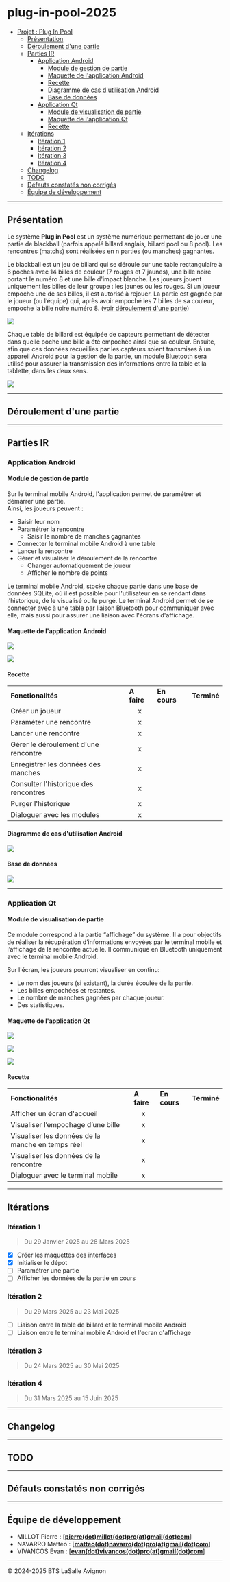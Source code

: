 # plug-in-pool-2025
- [Projet : Plug In Pool](#plug-in-pool-2025)
  - [Présentation](#présentation)
  - [Déroulement d'une partie](#déroulement-dune-partie)
  - [Parties IR](#parties-ir)
    - [Application Android](#application-android)
      - [Module de gestion de partie](#module-de-gestion-de-partie)
      - [Maquette de l'application Android](#maquette-de-lapplication-android)
      - [Recette](#recette)
      - [Diagramme de cas d'utilisation Android](#diagramme-de-cas-dutilisation-android)
      - [Base de données](#base-de-données)
    - [Application Qt](#application-qt)
      - [Module de visualisation de partie](#module-de-visualisation-de-partie)
      - [Maquette de l'application Qt](#maquette-de-lapplication-qt)
      - [Recette](#recette)
  - [Itérations](#itérations)
    - [Itération 1](#itération-1)
    - [Itération 2](#itération-2)
    - [Itération 3](#itération-3)
    - [Itération 4](#itération-4)
  - [Changelog](#changelog)
  - [TODO](#todo)
  - [Défauts constatés non corrigés](#défauts-constatés-non-corrigés)
  - [Équipe de développement](#équipe-de-développement)

---

## Présentation

Le système **Plug in Pool** est un système numérique permettant de jouer une partie
de blackball (parfois appelé billard anglais, billard pool ou 8 pool).
Les rencontres (matchs) sont réalisées en n parties (ou manches) gagnantes.

Le blackball est un jeu de billard qui se déroule sur une table rectangulaire à 6 poches avec 14 billes de couleur (7 rouges et 7 jaunes), une bille noire portant le numéro 8 et une bille d'impact blanche. Les joueurs jouent uniquement les billes de leur groupe : les jaunes ou les rouges. Si un joueur empoche une de ses billes, il est autorisé à rejouer. La partie est gagnée par le joueur (ou l’équipe) qui, après avoir empoché les 7 billes de sa couleur, empoche la bille noire numéro 8.
([voir déroulement d'une partie](#déroulement-dune-partie))

![](./images/tableDeBillard.png)

Chaque table de billard est équipée de capteurs permettant de détecter dans quelle poche une bille a été empochée ainsi que sa couleur.
Ensuite, afin que ces données recueillies par les capteurs soient transmises à un appareil Android pour la gestion de la partie, un module Bluetooth sera utilisé pour assurer la transmission des informations entre la table et la tablette, dans les deux sens.

![](./images/structureDuSysteme.png)

---

## Déroulement d'une partie



---
## Parties IR


### Application Android

#### Module de gestion de partie

Sur le terminal mobile Android, l'application permet de paramétrer et démarrer une partie.  
Ainsi, les joueurs peuvent :

- Saisir leur nom
- Paramétrer la rencontre
  - Saisir le nombre de manches gagnantes
- Connecter le terminal mobile Android à une table
- Lancer la rencontre
- Gérer et visualiser le déroulement de la rencontre
  - Changer automatiquement de joueur
  - Afficher le nombre de points

Le terminal mobile Android, stocke chaque partie dans une base de données SQLite, où il est possible pour l'utilisateur en se rendant dans l'historique, de le visualisé ou le purgé. Le terminal Android permet de se connecter avec à une table par liaison Bluetooth pour communiquer avec elle, mais aussi pour assurer une liaison avec l'écrans d'affichage.

#### Maquette de l'application Android

![](./images/androidAcceuilEtHistorique.png)

![](./images/androidMatchEtConfiguration.png)

#### Recette

<table>
  <tr>
    <td style="font-weight: bold;">Fonctionalités</td>
    <td style="font-weight: bold;">A faire</td>
    <td style="font-weight: bold;">En cours</td>
    <td style="font-weight: bold;">Terminé</td>
  </tr>
  <tr>
    <td>Créer un joueur</td>
    <td style="text-align: center;">x</td>
    <td style="text-align: center;"></td>
    <td style="text-align: center;"></td>
  </tr>
  <tr>
    <td>Paraméter une rencontre</td>
    <td style="text-align: center;">x</td>
    <td style="text-align: center;"></td>
    <td style="text-align: center;"></td>
  </tr>
  <tr>
    <td>Lancer une rencontre</td>
    <td style="text-align: center;">x</td>
    <td style="text-align: center;"></td>
    <td style="text-align: center;"></td>
  </tr>
  <tr>
    <td>Gérer le déroulement d'une rencontre</td>
    <td style="text-align: center;">x</td>
    <td style="text-align: center;"></td>
    <td style="text-align: center;"></td>
  </tr>
  <tr>
    <td>Enregistrer les données des manches</td>
    <td style="text-align: center;">x</td>
    <td style="text-align: center;"></td>
    <td style="text-align: center;"></td>
  </tr>
    <tr>
    <td>Consulter l'historique des rencontres</td>
    <td style="text-align: center;">x</td>
    <td style="text-align: center;"></td>
    <td style="text-align: center;"></td>
  </tr>
    <tr>
    <td>Purger l'historique</td>
    <td style="text-align: center;">x</td>
    <td style="text-align: center;"></td>
    <td style="text-align: center;"></td>
  </tr>
    </tr>
    <tr>
    <td>Dialoguer avec les modules</td>
    <td style="text-align: center;">x</td>
    <td style="text-align: center;"></td>
    <td style="text-align: center;"></td>
  </tr>
</table>

#### Diagramme de cas d'utilisation Android

![](./images/casUtilisationAndroid.png)

#### Base de données

![](./images/bdd.jpg)

---

### Application Qt

#### Module de visualisation de partie

Ce module correspond à la partie “affichage” du système. Il a pour objectifs de réaliser la récupération d’informations envoyées par le terminal mobile et l’affichage de la rencontre actuelle. Il communique en Bluetooth uniquement avec le terminal mobile Android.

Sur l'écran, les joueurs pourront visualiser en continu:
- Le nom des joueurs (si existant), la durée écoulée de la partie.
- Les billes empochées et restantes.
- Le nombre de manches gagnées par chaque joueur.
- Des statistiques.

#### Maquette de l'application Qt

![](./images/AccueilEcran.png)

![](./images/RencontreEcran.png)

![](./images/FinEcran.png)

#### Recette

<table>
  <tr>
    <td style="font-weight: bold;">Fonctionalités</td>
    <td style="font-weight: bold;">A faire</td>
    <td style="font-weight: bold;">En cours</td>
    <td style="font-weight: bold;">Terminé</td>
  </tr>
  <tr>
    <td>Afficher un écran d'accueil</td>
    <td style="text-align: center;">x</td>
    <td style="text-align: center;"></td>
    <td style="text-align: center;"></td>
  </tr>
  <tr>
    <td>Visualiser l’empochage d’une bille</td>
    <td style="text-align: center;">x</td>
    <td style="text-align: center;"></td>
    <td style="text-align: center;"></td>
  </tr>
  <tr>
    <td>Visualiser les données de la manche en temps réel</td>
    <td style="text-align: center;">x</td>
    <td style="text-align: center;"></td>
    <td style="text-align: center;"></td>
  </tr>
  <tr>
    <td>Visualiser les données de la rencontre</td>
    <td style="text-align: center;">x</td>
    <td style="text-align: center;"></td>
    <td style="text-align: center;"></td>
  </tr>
  <tr>
    <td>Dialoguer avec le terminal mobile</td>
    <td style="text-align: center;">x</td>
    <td style="text-align: center;"></td>
    <td style="text-align: center;"></td>
  </tr>
</table>

---

## Itérations


### Itération 1

> Du 29 Janvier 2025 au 28 Mars 2025

- [x] Créer les maquettes des interfaces
- [x] Initialiser le dépot
- [ ] Paramétrer une partie
- [ ] Afficher les données de la partie en cours

### Itération 2

> Du 29 Mars 2025 au 23 Mai 2025

- [ ] Liaison entre la table de billard et le terminal mobile Android
- [ ] Liaison entre le terminal mobile Android et l'ecran d'affichage

### Itération 3

> Du 24 Mars 2025 au 30 Mai 2025

### Itération 4

> Du 31 Mars 2025 au 15 Juin 2025

---

## Changelog

---

## TODO

---

## Défauts constatés non corrigés

---

## Équipe de développement

- MILLOT Pierre : [**[pierre(dot)millot(dot)pro(at)gmail(dot)com](mailto:pierre.millot.pro@gmail.com)**]
- NAVARRO Mattéo : [**[matteo(dot)navarro(dot)pro(at)gmail(dot)com](mailto:matteo.navarro.pro@gmail.com)**]
- VIVANCOS Evan : [**[evan(dot)vivancos(dot)pro(at)gmail(dot)com](mailto:evan.vivancos.pro@gmail.com)**]

---

&copy; 2024-2025 BTS LaSalle Avignon